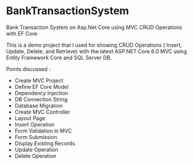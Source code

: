 # BankTransactionSystem
Bank Transaction System on Asp.Net Core using MVC CRUD Operations with EF Core

This is a demo project that I used for showing CRUD Operations ( Insert, Update, Delete, and Retrieve) with the latest ASP.NET Core 6.0 MVC using Entity Framework Core and SQL Server DB.

Points discussed :
- Create MVC Project
- Define EF Core Model
- Dependency Injection
- DB Connection String
- Database Migration
- Create MVC Controller
- Layout Page
- Insert Operation
- Form Validation in MVC
- Form Submission
- Display Existing Records
- Update Operation
- Delete Operation

